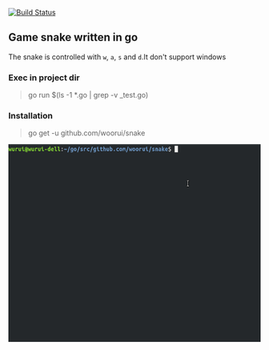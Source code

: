 [![Build Status](https://cloud.drone.io/api/badges/woorui/snake/status.svg)](https://cloud.drone.io/woorui/snake)

## Game snake written in go

The snake is controlled with `w`, `a`, `s` and `d`.It don't support windows

### Exec in project dir
> go run $(ls -1 *.go | grep -v _test.go)

### Installation
> go get -u github.com/woorui/snake

![Show the running result](snake.gif)


